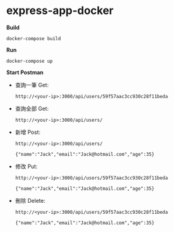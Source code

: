 # express-app-docker

**Build**

`docker-compose build`

**Run**

`docker-compose up`

**Start Postman**

- 查詢一筆 Get:

  `http://<your-ip>:3000/api/users/59f57aac3cc930c28f11beda`

- 查詢全部 Get:

  `http://<your-ip>:3000/api/users/`

- 新增 Post:

  `http://<your-ip>:3000/api/users/`
  
  `{"name":"Jack","email":"Jack@hotmail.com","age":35}`

- 修改 Put:

  `http://<your-ip>:3000/api/users/59f57aac3cc930c28f11beda`
  
  `{"name":"Jack","email":"Jack@hotmail.com","age":35}`

- 刪除 Delete:

  `http://<your-ip>:3000/api/users/59f57aac3cc930c28f11beda`
  
  `{"name":"Jack","email":"Jack@hotmail.com","age":35}`
